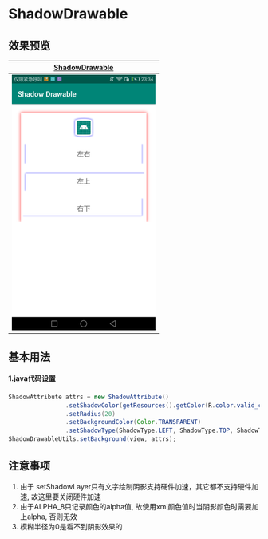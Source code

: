 # ShadowDrawable

## 效果预览

| [ShadowDrawable]                      |
| ------------------------------- |
| [<img src="images/image1.png" height="512"/>][ShadowDrawable]   | |


## 基本用法
#### 1.java代码设置
```java
ShadowAttribute attrs = new ShadowAttribute()
                .setShadowColor(getResources().getColor(R.color.valid_color))
                .setRadius(20)
                .setBackgroundColor(Color.TRANSPARENT)
                .setShadowType(ShadowType.LEFT, ShadowType.TOP, ShadowType.RIGHT);
ShadowDrawableUtils.setBackground(view, attrs);
```


## 注意事项
1. 由于 setShadowLayer只有文字绘制阴影支持硬件加速，其它都不支持硬件加速, 故这里要关闭硬件加速
2. 由于ALPHA_8只记录颜色的alpha值, 故使用xml颜色值时当阴影颜色时需要加上alpha, 否则无效
3. 模糊半径为0是看不到阴影效果的



[ShadowDrawable]:https://github.com/yangsanning/MultiDrawable/blob/master/README_ShadowDrawable.md
